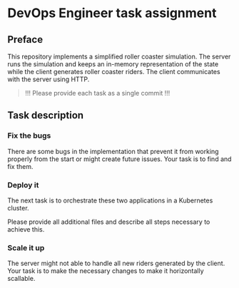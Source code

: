 # DevOps Engineer task assignment

## Preface

This repository implements a simplified roller coaster simulation.
The server runs the simulation and keeps an in-memory representation of the state while the client generates roller coaster riders.
The client communicates with the server using HTTP.

> !!! Please provide each task as a single commit !!!

## Task description

### Fix the bugs

There are some bugs in the implementation that prevent it from working properly from the start or might create future issues. Your task is to find and fix them.

### Deploy it

The next task is to orchestrate these two applications in a Kubernetes cluster.

Please provide all additional files and describe all steps necessary to achieve this.

### Scale it up

The server might not able to handle all new riders generated by the client.
Your task is to make the necessary changes to make it horizontally scallable.
